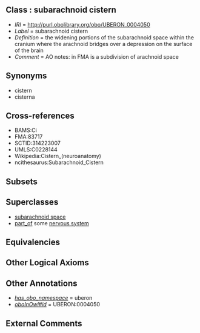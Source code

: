 
## Class : subarachnoid cistern

 * *IRI* = http://purl.obolibrary.org/obo/UBERON_0004050
 * *Label* = subarachnoid cistern
 * *Definition* = the widening portions of the subarachnoid space within the cranium where the arachnoid bridges over a depression on the surface of the brain
 * *Comment* = AO notes: in FMA is a subdivision of arachnoid space

## Synonyms

 * cistern
 * cisterna

## Cross-references

 * BAMS:Ci
 * FMA:83717
 * SCTID:314223007
 * UMLS:C0228144
 * Wikipedia:Cistern_(neuroanatomy)
 * ncithesaurus:Subarachnoid_Cistern

## Subsets


## Superclasses

 * [subarachnoid space](../../UBERON/15/UBERON_0000315.md)
 * [part_of](../../BFO/50/BFO_0000050.md) some [nervous system](../../UBERON/16/UBERON_0001016.md)

## Equivalencies


## Other Logical Axioms


## Other Annotations

 * *[has_obo_namespace](../../ce/oboInOwl#hasOBONamespace.md)* = uberon
 * *[oboInOwl#id](../../id/oboInOwl#id.md)* = UBERON:0004050

## External Comments

